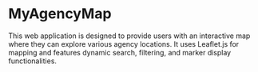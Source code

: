 # MyAgencyMap
This web application is designed to provide users with an interactive map where they can explore various agency locations. It uses Leaflet.js for mapping and features dynamic search, filtering, and marker display functionalities.
